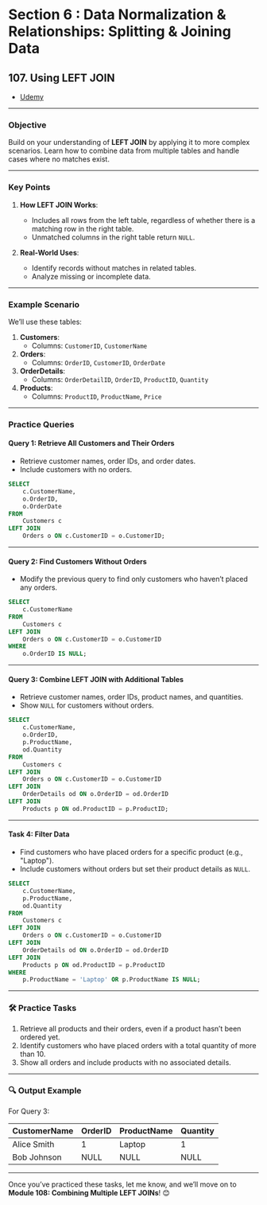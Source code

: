 # Section 6 : Data Normalization & Relationships: Splitting & Joining Data

## **107. Using LEFT JOIN**

- [Udemy](https://www.udemy.com/course/sql-the-complete-developers-guide-mysql-postgresql/learn/lecture/28877140#overview)

---

### **Objective**

Build on your understanding of **LEFT JOIN** by applying it to more complex scenarios. Learn how to combine data from multiple tables and handle cases where no matches exist.

---

### **Key Points**

1. **How LEFT JOIN Works**:

   - Includes all rows from the left table, regardless of whether there is a matching row in the right table.
   - Unmatched columns in the right table return `NULL`.

2. **Real-World Uses**:
   - Identify records without matches in related tables.
   - Analyze missing or incomplete data.

---

### **Example Scenario**

We’ll use these tables:

1. **Customers**:
   - Columns: `CustomerID`, `CustomerName`
2. **Orders**:
   - Columns: `OrderID`, `CustomerID`, `OrderDate`
3. **OrderDetails**:
   - Columns: `OrderDetailID`, `OrderID`, `ProductID`, `Quantity`
4. **Products**:
   - Columns: `ProductID`, `ProductName`, `Price`

---

### **Practice Queries**

#### **Query 1: Retrieve All Customers and Their Orders**

- Retrieve customer names, order IDs, and order dates.
- Include customers with no orders.

```sql
SELECT
    c.CustomerName,
    o.OrderID,
    o.OrderDate
FROM
    Customers c
LEFT JOIN
    Orders o ON c.CustomerID = o.CustomerID;
```

---

#### **Query 2: Find Customers Without Orders**

- Modify the previous query to find only customers who haven’t placed any orders.

```sql
SELECT
    c.CustomerName
FROM
    Customers c
LEFT JOIN
    Orders o ON c.CustomerID = o.CustomerID
WHERE
    o.OrderID IS NULL;
```

---

#### **Query 3: Combine LEFT JOIN with Additional Tables**

- Retrieve customer names, order IDs, product names, and quantities.
- Show `NULL` for customers without orders.

```sql
SELECT
    c.CustomerName,
    o.OrderID,
    p.ProductName,
    od.Quantity
FROM
    Customers c
LEFT JOIN
    Orders o ON c.CustomerID = o.CustomerID
LEFT JOIN
    OrderDetails od ON o.OrderID = od.OrderID
LEFT JOIN
    Products p ON od.ProductID = p.ProductID;
```

---

#### **Task 4: Filter Data**

- Find customers who have placed orders for a specific product (e.g., "Laptop").
- Include customers without orders but set their product details as `NULL`.

```sql
SELECT
    c.CustomerName,
    p.ProductName,
    od.Quantity
FROM
    Customers c
LEFT JOIN
    Orders o ON c.CustomerID = o.CustomerID
LEFT JOIN
    OrderDetails od ON o.OrderID = od.OrderID
LEFT JOIN
    Products p ON od.ProductID = p.ProductID
WHERE
    p.ProductName = 'Laptop' OR p.ProductName IS NULL;
```

---

### 🛠️ **Practice Tasks**

1. Retrieve all products and their orders, even if a product hasn’t been ordered yet.
2. Identify customers who have placed orders with a total quantity of more than 10.
3. Show all orders and include products with no associated details.

---

### 🔍 **Output Example**

For Query 3:

| CustomerName | OrderID | ProductName | Quantity |
| ------------ | ------- | ----------- | -------- |
| Alice Smith  | 1       | Laptop      | 1        |
| Bob Johnson  | NULL    | NULL        | NULL     |

---

Once you’ve practiced these tasks, let me know, and we’ll move on to **Module 108: Combining Multiple LEFT JOINs**! 😊
